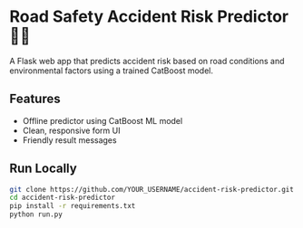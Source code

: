 # Road Safety Accident Risk Predictor 🚗💡

A Flask web app that predicts accident risk based on road conditions and environmental factors using a trained CatBoost model.

## Features
- Offline predictor using CatBoost ML model  
- Clean, responsive form UI  
- Friendly result messages  

## Run Locally
```bash
git clone https://github.com/YOUR_USERNAME/accident-risk-predictor.git
cd accident-risk-predictor
pip install -r requirements.txt
python run.py

